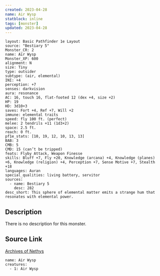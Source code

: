 ```yaml
---
created: 2023-04-28
name: Air Wysp
statblock: inline
tags: [monster]
updated: 2023-04-28
---
```

```statblock
layout: Basic Pathfinder 1e Layout
source: "Bestiary 5"
Monster_CR: 2
name: Air Wysp
Monster_XP: 600
alignment: N
size: Tiny
type: outsider
subtype: (air, elemental)
INI: +4
perception: +7
senses: darkvision
aura: resonance
AC: 16, touch 16, flat-footed 12 (dex +4, size +2)
HP: 19
HD: 3d10+3
saves: Fort +4, Ref +7, Will +2
immune: elemental traits
speed: fly 100 ft. (perfect)
melee: 2 tendrils +11 (1d3+2)
space: 2.5 ft.
reach: 0 ft.
pf1e_stats: [10, 19, 12, 10, 13, 13]
BAB: 3
CMB: 5
CMD: 15 (can’t be tripped)
feats: Flyby Attack, Weapon Finesse
skills: Bluff +7, Fly +20, Knowledge (arcana) +4, Knowledge (planes) +6, Knowledge (religion) +4, Perception +7, Sense Motive +7, Stealth +18
languages: Auran
special_qualities: living battery, servitor
sources:
  - name: Bestiary 5
    desc: 282
desc_short: This sphere of elemental matter emits a strange hum that resonates with elemental power.
```
## Description
There is no description for this monster.
## Source Link
[Archives of Nethys](https://aonprd.com/MonsterDisplay.aspx?ItemName=Air%20Wysp)
```encounter-table
name: Air Wysp
creatures:
  - 1: Air Wysp
```
